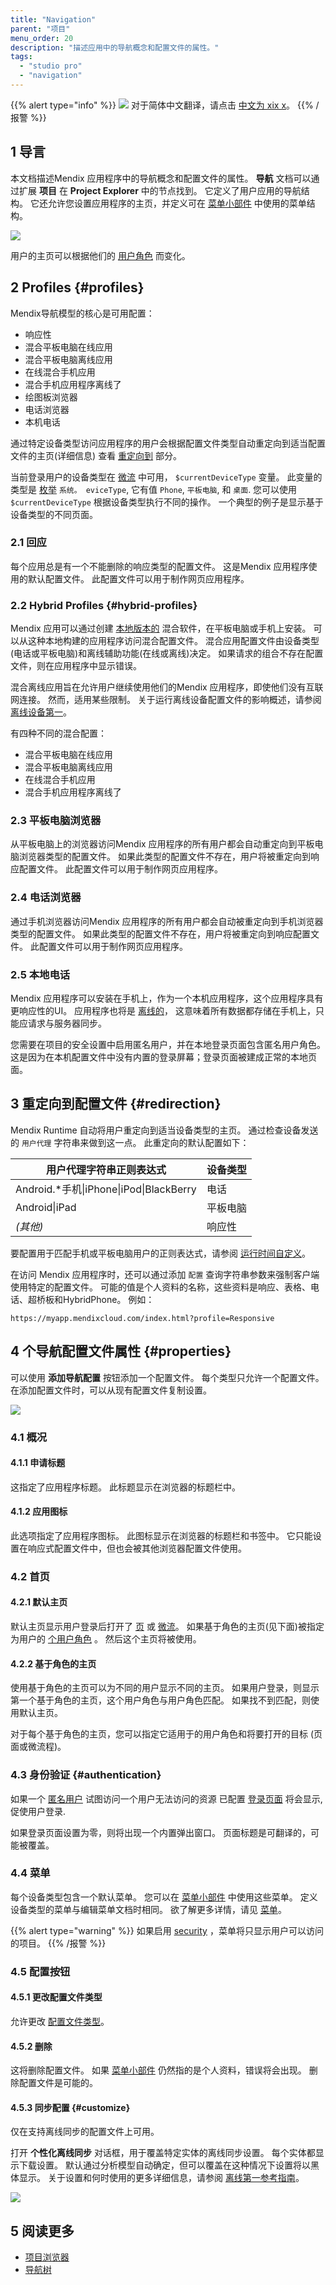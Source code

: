 ```yaml
---
title: "Navigation"
parent: "项目"
menu_order: 20
description: "描述应用中的导航概念和配置文件的属性。"
tags:
  - "studio pro"
  - "navigation"
---
```


{{% alert type="info" %}}
<img src="attachments/chinese-translation/china.png" style="display: inline-block; margin: 0" /> 对于简体中文翻译，请点击 [中文为 xix x](https://cdn.mendix.tencent-cloud.com/documentation/refguide8/navigation.pdf)。
{{% /报警 %}}

## 1 导言

本文档描述Mendix 应用程序中的导航概念和配置文件的属性。 **导航** 文档可以通过扩展 **项目** 在 **Project Explorer** 中的节点找到。 它定义了用户应用的导航结构。 它还允许您设置应用程序的主页，并定义可在 [菜单小部件](menu-widgets) 中使用的菜单结构。

![](attachments/navigation/navigation-profile-properties.png)

用户的主页可以根据他们的 [用户角色](user-roles) 而变化。

## 2 Profiles {#profiles}

Mendix导航模型的核心是可用配置：

* 响应性
* 混合平板电脑在线应用
* 混合平板电脑离线应用
* 在线混合手机应用
* 混合手机应用程序离线了
* 绘图板浏览器
* 电话浏览器
* 本机电话

通过特定设备类型访问应用程序的用户会根据配置文件类型自动重定向到适当配置文件的主页(详细信息) 查看 [重定向到](#redirection) 部分。

当前登录用户的设备类型在 [微流](microflows) 中可用， `$currentDeviceType` 变量。 此变量的类型是 [枚举](enumerations) `系统。 eviceType`, 它有值 `Phone`, `平板电脑`, 和 `桌面`. 您可以使用 `$currentDeviceType` 根据设备类型执行不同的操作。 一个典型的例子是显示基于设备类型的不同页面。

### 2.1 回应

每个应用总是有一个不能删除的响应类型的配置文件。 这是Mendix 应用程序使用的默认配置文件。 此配置文件可以用于制作网页应用程序。

### 2.2 Hybrid Profiles {#hybrid-profiles}

Mendix 应用可以通过创建 [本地版本的](/howto8/mobile/build-hybrid-locally) 混合软件，在平板电脑或手机上安装。 可以从这种本地构建的应用程序访问混合配置文件。 混合应用配置文件由设备类型(电话或平板电脑)和离线辅助功能(在线或离线)决定。 如果请求的组合不存在配置文件，则在应用程序中显示错误。

混合离线应用旨在允许用户继续使用他们的Mendix 应用程序，即使他们没有互联网连接。 然而，适用某些限制。 关于运行离线设备配置文件的影响概述，请参阅 [离线设备第一](offline-first)。

有四种不同的混合配置：

* 混合平板电脑在线应用
* 混合平板电脑离线应用
* 在线混合手机应用
* 混合手机应用程序离线了

### 2.3 平板电脑浏览器

从平板电脑上的浏览器访问Mendix 应用程序的所有用户都会自动重定向到平板电脑浏览器类型的配置文件。 如果此类型的配置文件不存在，用户将被重定向到响应配置文件。 此配置文件可以用于制作网页应用程序。

### 2.4 电话浏览器

通过手机浏览器访问Mendix 应用程序的所有用户都会自动被重定向到手机浏览器类型的配置文件。 如果此类型的配置文件不存在，用户将被重定向到响应配置文件。 此配置文件可以用于制作网页应用程序。

### 2.5 本地电话

Mendix 应用程序可以安装在手机上，作为一个本机应用程序，这个应用程序具有更响应性的UI。 应用程序也将是 [离线的](offline-first)， 这意味着所有数据都存储在手机上，只能应请求与服务器同步。

您需要在项目的安全设置中启用匿名用户，并在本地登录页面包含匿名用户角色。 这是因为在本机配置文件中没有内置的登录屏幕；登录页面被建成正常的本地页面。

## 3 重定向到配置文件 {#redirection}

Mendix Runtime 自动将用户重定向到适当设备类型的主页。 通过检查设备发送的 `用户代理` 字符串来做到这一点。 此重定向的默认配置如下：

| 用户代理字符串正则表达式                                      | 设备类型 |
| ------------------------------------------------- | ---- |
| Android.*手机&#124;iPhone&#124;iPod&#124;BlackBerry | 电话   |
| Android&#124;iPad                                 | 平板电脑 |
| _(其他)_                                            | 响应性  |

要配置用于匹配手机或平板电脑用户的正则表达式，请参阅 [运行时间自定义](custom-settings)。

在访问 Mendix 应用程序时，还可以通过添加 `配置` 查询字符串参数来强制客户端使用特定的配置文件。 可能的值是个人资料的名称，这些资料是响应、表格、电话、超桥板和HybridPhone。 例如：

`https://myapp.mendixcloud.com/index.html?profile=Responsive`

## 4 个导航配置文件属性 {#properties}

可以使用 **添加导航配置** 按钮添加一个配置文件。 每个类型只允许一个配置文件。 在添加配置文件时，可以从现有配置文件复制设置。

![](attachments/navigation/add-navigation-profile.png)

### 4.1 概况

#### 4.1.1 申请标题

这指定了应用程序标题。 此标题显示在浏览器的标题栏中。

#### 4.1.2 应用图标

此选项指定了应用程序图标。 此图标显示在浏览器的标题栏和书签中。 它只能设置在响应式配置文件中，但也会被其他浏览器配置文件使用。

### 4.2 首页

#### 4.2.1 默认主页

默认主页显示用户登录后打开了 [页](page) 或 [微流](microflow)。 如果基于角色的主页(见下面)被指定为用户的 [个用户角色](user-roles) 。 然后这个主页将被使用。

#### 4.2.2 基于角色的主页

使用基于角色的主页可以为不同的用户显示不同的主页。 如果用户登录，则显示第一个基于角色的主页，这个用户角色与用户角色匹配。 如果找不到匹配，则使用默认主页。

对于每个基于角色的主页，您可以指定它适用于的用户角色和将要打开的目标 (页面或微流程)。

### 4.3 身份验证 {#authentication}

如果一个 [匿名用户](anonymous-users) 试图访问一个用户无法访问的资源 已配置 [登录页面](authentication-widgets) 将会显示, 促使用户登录.

如果登录页面设置为零，则将出现一个内置弹出窗口。 页面标题是可翻译的，可能被覆盖。

### 4.4 菜单

每个设备类型包含一个默认菜单。 您可以在 [菜单小部件](menu-widgets) 中使用这些菜单。 定义设备类型的菜单与编辑菜单文档时相同。 欲了解更多详情，请见 [菜单](menu)。

{{% alert type="warning" %}}
如果启用 [security](project-security) ，菜单将只显示用户可以访问的项目。
{{% /报警 %}}

### 4.5 配置按钮

#### 4.5.1 更改配置文件类型

允许更改 [配置文件类型](navigation)。

#### 4.5.2 删除

这将删除配置文件。 如果 [菜单小部件](menu-widgets) 仍然指的是个人资料，错误将会出现。 删除配置文件是可能的。

#### 4.5.3 同步配置 {#customize}

仅在支持离线同步的配置文件上可用。

打开 **个性化离线同步** 对话框，用于覆盖特定实体的离线同步设置。 每个实体都显示下载设置。 默认通过分析模型自动确定，但可以覆盖在这种情况下设置将以黑体显示。 关于设置和何时使用的更多详细信息，请参阅 [离线第一参考指南](offline-first#customizable-synchronization)。

![](attachments/navigation/customize-offline-synchronization.png)

## 5 阅读更多

* [项目浏览器](project-explorer)
* [导航树](navigation-tree)